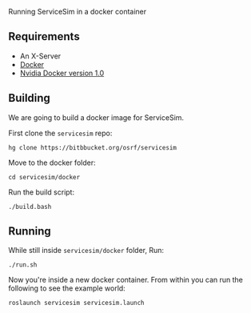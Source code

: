 Running ServiceSim in a docker container

## Requirements

* An X-Server
* [Docker](https://docs.docker.com/install/#server)
* [Nvidia Docker version 1.0](https://github.com/NVIDIA/nvidia-docker/wiki/Installation-(version-1.0))

## Building

We are going to build a docker image for ServiceSim.

First clone the `servicesim` repo:

    hg clone https://bitbbucket.org/osrf/servicesim

Move to the docker folder:

    cd servicesim/docker

Run the build script:

    ./build.bash

## Running

While still inside `servicesim/docker` folder, Run: 

    ./run.sh 

Now you're inside a new docker container. From within you can run
the following to see the example world:

    roslaunch servicesim servicesim.launch